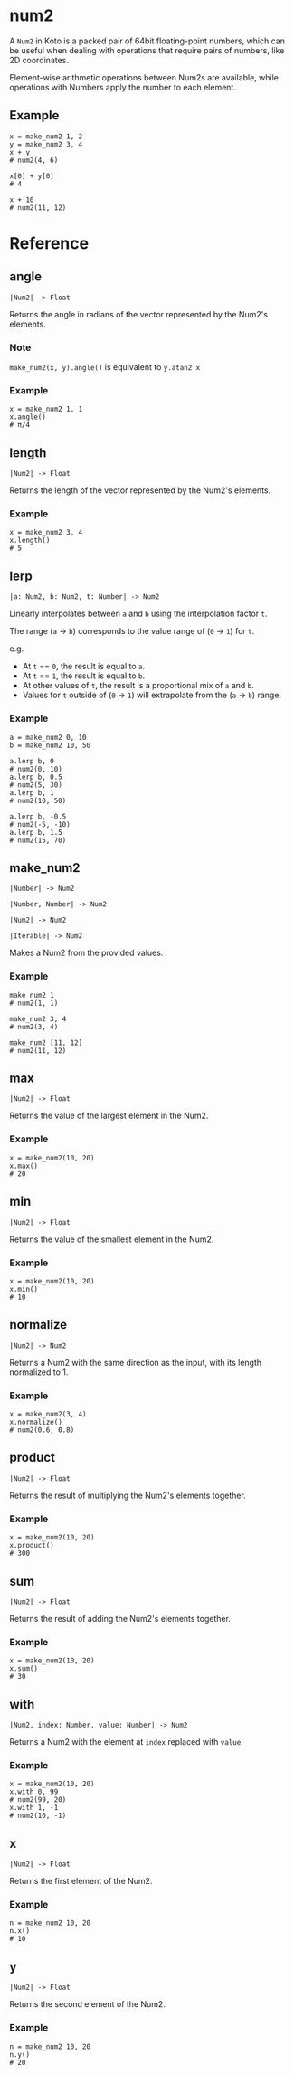 # num2

A `Num2` in Koto is a packed pair of 64bit floating-point numbers,
which can be useful when dealing with operations that require pairs of numbers,
like 2D coordinates.

Element-wise arithmetic operations between Num2s are available,
while operations with Numbers apply the number to each element.

## Example

```koto
x = make_num2 1, 2
y = make_num2 3, 4
x + y
# num2(4, 6)

x[0] + y[0]
# 4

x + 10
# num2(11, 12)
```

# Reference

## angle

`|Num2| -> Float`

Returns the angle in radians of the vector represented by the Num2's elements.

### Note

`make_num2(x, y).angle()` is equivalent to `y.atan2 x`

### Example

```koto
x = make_num2 1, 1
x.angle()
# π/4
```

## length

`|Num2| -> Float`

Returns the length of the vector represented by the Num2's elements.

### Example

```koto
x = make_num2 3, 4
x.length()
# 5
```

## lerp

`|a: Num2, b: Num2, t: Number| -> Num2`

Linearly interpolates between `a` and `b` using the interpolation factor `t`.

The range (`a` -> `b`) corresponds to the value range of (`0` -> `1`) for `t`.

e.g.
- At `t` == `0`, the result is equal to `a`.
- At `t` == `1`, the result is equal to `b`.
- At other values of `t`, the result is a proportional mix of `a` and `b`.
- Values for `t` outside of (`0` -> `1`) will extrapolate from the (`a` -> `b`)
  range.

### Example

```koto
a = make_num2 0, 10
b = make_num2 10, 50

a.lerp b, 0
# num2(0, 10)
a.lerp b, 0.5
# num2(5, 30)
a.lerp b, 1
# num2(10, 50)

a.lerp b, -0.5
# num2(-5, -10)
a.lerp b, 1.5
# num2(15, 70)
```

## make_num2

`|Number| -> Num2`

`|Number, Number| -> Num2`

`|Num2| -> Num2`

`|Iterable| -> Num2`

Makes a Num2 from the provided values.

### Example

```koto
make_num2 1
# num2(1, 1)

make_num2 3, 4
# num2(3, 4)

make_num2 [11, 12]
# num2(11, 12)
```

## max

`|Num2| -> Float`

Returns the value of the largest element in the Num2.

### Example

```koto
x = make_num2(10, 20)
x.max()
# 20
```

## min

`|Num2| -> Float`

Returns the value of the smallest element in the Num2.

### Example

```koto
x = make_num2(10, 20)
x.min()
# 10
```

## normalize

`|Num2| -> Num2`

Returns a Num2 with the same direction as the input,
with its length normalized to 1.

### Example

```koto
x = make_num2(3, 4)
x.normalize()
# num2(0.6, 0.8)
```

## product

`|Num2| -> Float`

Returns the result of multiplying the Num2's elements together.

### Example

```koto
x = make_num2(10, 20)
x.product()
# 300
```

## sum

`|Num2| -> Float`

Returns the result of adding the Num2's elements together.

### Example

```koto
x = make_num2(10, 20)
x.sum()
# 30
```

## with

`|Num2, index: Number, value: Number| -> Num2`

Returns a Num2 with the element at `index` replaced with `value`.

### Example

```koto
x = make_num2(10, 20)
x.with 0, 99
# num2(99, 20)
x.with 1, -1
# num2(10, -1)
```

## x

`|Num2| -> Float`

Returns the first element of the Num2.

### Example

```koto
n = make_num2 10, 20
n.x()
# 10
```

## y

`|Num2| -> Float`

Returns the second element of the Num2.

### Example

```koto
n = make_num2 10, 20
n.y()
# 20
```
